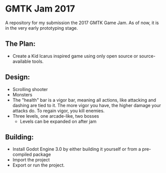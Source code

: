 # GMTK Jam 2017

A repository for my submission the 2017 GMTK Game Jam. As of now, it is in the very early prototyping stage.

## The Plan:
- Create a Kid Icarus inspired game using only open source or source-available tools.

## Design:
- Scrolling shooter
- Monsters
- The "health" bar is a vigor bar, meaning all actions, like attacking and dashing are tied to it. The more vigor you have, the higher damage your attacks do. To regain vigor, you kill enemies.
- Three levels, one arcade-like, two bosses
	- Levels can be expanded on after jam

## Building:
- Install Godot Engine 3.0 by either building it yourself or from a pre-compiled package
- Import the project
- Export or run the project.

